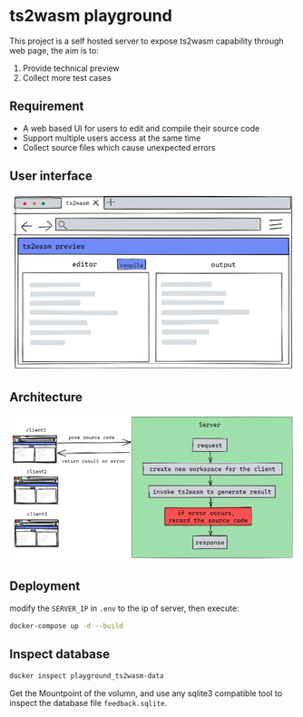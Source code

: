# ts2wasm playground

This project is a self hosted server to expose ts2wasm capability through web page, the aim is to:
1. Provide technical preview
2. Collect more test cases

## Requirement

- A web based UI for users to edit and compile their source code
- Support multiple users access at the same time
- Collect source files which cause unexpected errors

## User interface
![](./doc/user_interface.excalidraw.png)

## Architecture
![](./doc/architecture.excalidraw.png)

## Deployment

modify the `SERVER_IP` in `.env` to the ip of server, then execute:

``` bash
docker-compose up -d --build
```

## Inspect database

``` bash
docker inspect playground_ts2wasm-data
```

Get the Mountpoint of the volumn, and use any sqlite3 compatible tool to inspect the database file `feedback.sqlite`.
